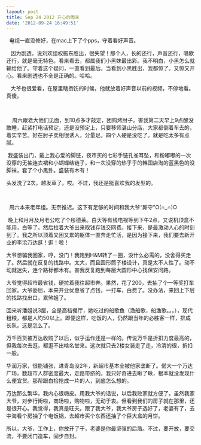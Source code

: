 ```yaml
---
layout: post
title: Sep 24 2012 开心的周末
date: '2012-09-24 16:49:51'
---
```



  电视一直没修好，在mac上下了个pps，守着看好声音。

   因为剧透，说刘欢组权振东胜出，很失望！那个人，长的还行，声音还行，唱歌还行，就是毫无特色。看来看去，都属我们小黑妹最出彩。我不明白，小黑怎么就输给他了。守着这个疑问，一直看到最后。当看到小黑胜出，我都惊了。又惊又开心。看来剧透也不全是正确的。哈哈。

   大爷也很爱看，在屋里瞎捯饬的时候，他就放着好声音以前的视频，不停地看。真傻。

 

    周六跟老大他们见面，到10点多才敲定，团购烤肘子。害我第二天早上9点醒没敢睡，赶紧打电话预定，还是没预定上，只要移师湛山分店，大家都倒着车去的，着实辛苦。好在肘子卖相很诱人，分量足。四个人硬是没吃了。就是吃太多有点腻。

 我盛装出门，戴上我心爱的脚链，夜市买的七彩手链孔雀耳坠，和粉嘟嘟的一次没穿的无袖连衣裙和小蝴蝶结链子，和一次没穿的热乎乎的韩国店淘的蓝黑色的没脚袜，套了个小黑卦。盛装有木有！

头发洗了2次，越发草了。哎。不过，我还是挺喜欢我的发型的。

 

  周六本来老年组。无奈推迟。这下有足够的时间和我大爷“厮守”O(∩_∩)O

 晚上和月月及月老公吃了个彤德莱。白天等有线电视等到下午2点，又说机顶盒不能用，白等了。然后拉着大爷出来取钱存钱交网费。接下来，是最激动人心的时刻到了。我之所以顶着又困又累的躯体一直奔走忙活，是因为接下来，我们要去新开业的李沧万达逛！逛！啦！

大爷想骗我回家，哼，没门！我跑到H&M转了一圈，没什么必需的，没舍得买走了。然后就在反复的找路中。太大，而且圆形筒子楼设计，真是太不人性了。动不动就迷失，连个路标都木有。害我反复跑到每层大圆形中心找保安问路。

大爷觉得超市最省钱，硬拉着我往超市奔。果然，花了200，去抽了个一等奖打车回家。大爷委屈，本来开业优惠省了点钱，一打车，白费了。没办法，来回上下层的找路找出口，累煞姐了。

回来听潘姐说3层，全是高档餐厅，她吃过的船歌鱼（渔船歌，船渔歌。。。），现代粗粮，都是人均50以上。即便这样，吃饭的人，仍然跟当年的必胜客一样，排成长队。这是怎么了。

万千百货被万达收购了以后，似乎运作还是一样的。传说万千是折扣力度最高的，但我每次去逛，都逛不出啥名堂来。这次就只去2楼女装走了走，冷清的很，折扣一般。

华润万家，很能铺张，进青岛没2年，新超市基本全被他家垄断了。偌大一个万达广场，数超市人群密度最大，走路带挤的。我只好奇进去瞅了瞅，根本就没发现什么便宜货。那帮跟白捡抢成一片的人，到底怎么想的。

万达那么繁华，我内心很嗨皮。用我大爷的话说，以后我败家就方便了。虽然我家大爷，对步行街啦，商场啦，购物啦，无动于衷。但看到我们的房子就在那里，还是很开心。我觉得，我真是旺夫。跟了我大爷，我大爷房子选好了，老婆有了，去中海看个房抽了个电饭锅，去超市买个东西还抽了个巨大盒的月饼。

所以，大爷，工作上，你放开了干，老婆是你最坚强的后盾。不过，要开放，要交流，不要闭门造车，固步自封。


